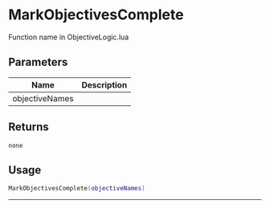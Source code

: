 # MarkObjectivesComplete

Function name in ObjectiveLogic.lua

## Parameters

| Name           | Description |
| -------------- | ----------- |
| objectiveNames |             |

## Returns

`none`

## Usage

```lua
MarkObjectivesComplete(objectiveNames)
```

---
